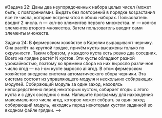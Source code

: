#Задача 22: Даны два неупорядоченных набора целых чисел (может быть, с повторениями).
Выдать без повторений в порядке возрастания все те числа, которые встречаются в обоих наборах.
Пользователь вводит 2 числа.
n — кол-во элементов первого множества.
m — кол-во элементов второго множества. 
Затем пользователь вводит сами элементы множеств.


Задача 24: В фермерском хозяйстве в Карелии выращивают чернику. 
Она растёт на круглой грядке, причём кусты высажены только по окружности. 
Таким образом, у каждого куста есть ровно два соседних. Всего на грядке растёт N кустов.
Эти кусты обладают разной урожайностью,
поэтому ко времени сбора на них выросло различное число ягод — на i-ом кусте выросло ai ягод.
В этом фермерском хозяйстве внедрена система автоматического сбора черники.
Эта система состоит из управляющего модуля и нескольких собирающих модулей. 
Собирающий модуль за один заход, находясь непосредственно перед некоторым кустом,
собирает ягоды с этого куста и с двух соседних с ним.
Напишите программу для нахождения максимального числа ягод,
которое может собрать за один заход собирающий модуль,
находясь перед некоторым кустом заданной во входном файле грядки. -->
